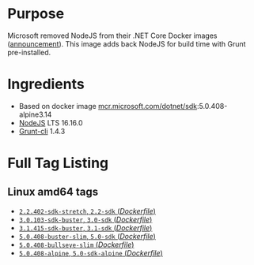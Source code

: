 # Purpose
Microsoft removed NodeJS from their .NET Core Docker images ([announcement](https://github.com/aspnet/Announcements/issues/298)). This image adds back NodeJS for build time with Grunt pre-installed.

# Ingredients
* Based on docker image [mcr.microsoft.com/dotnet/sdk](https://hub.docker.com/_/microsoft-dotnet-sdk/):5.0.408-alpine3.14
* [NodeJS](https://nodejs.org/) LTS 16.16.0
* [Grunt-cli](https://www.npmjs.com/package/grunt-cli) 1.4.3

# Full Tag Listing
## Linux amd64 tags
- [`2.2.402-sdk-stretch`, `2.2-sdk` (*Dockerfile*)](https://github.com/Mathieu79FI/dotnet-docker/blob/master/2.2/sdk/stretch/amd64/Dockerfile-grunt)
- [`3.0.103-sdk-buster`, `3.0-sdk` (*Dockerfile*)](https://github.com/Mathieu79FI/dotnet-docker/blob/master/3.0/sdk/buster/amd64/grunt/Dockerfile)
- [`3.1.415-sdk-buster`, `3.1-sdk` (*Dockerfile*)](https://github.com/Mathieu79FI/dotnet-docker/blob/master/3.1/sdk/buster/amd64/grunt/Dockerfile)
- [`5.0.408-buster-slim`, `5.0-sdk` (*Dockerfile*)](https://github.com/Mathieu79FI/dotnet-docker/blob/master/5.0/sdk/buster-slim/grunt/Dockerfile)
- [`5.0.408-bullseye-slim` (*Dockerfile*)](https://github.com/Mathieu79FI/dotnet-docker/blob/master/5.0/sdk/bullseye-slim/grunt/Dockerfile)
- [`5.0.408-alpine`, `5.0-sdk-alpine` (*Dockerfile*)](https://github.com/Mathieu79FI/dotnet-docker/blob/master/5.0/sdk/alpine/grunt/Dockerfile)
